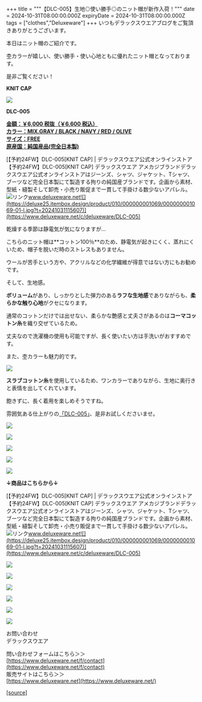 +++
title = """【DLC-005】生地◎使い勝手◎のニット帽が新作入荷！"""
date = 2024-10-31T08:00:00.000Z
expiryDate = 2024-10-31T08:00:00.000Z
tags = ["clothes","Deluxeware"]
+++
いつもデラックスウエアブログをご覧頂きありがとうございます。

本日はニット帽のご紹介です。

杢カラーが嬉しい、使い勝手・使い心地ともに優れたニット帽となっております。

是非ご覧ください！

**KNIT CAP**

**[![](https://stat.ameba.jp/user_images/20241031/16/deluxeware/2c/7e/j/o1124150015504394081.jpg)](https://stat.ameba.jp/user_images/20241031/16/deluxeware/2c/7e/j/o1124150015504394081.jpg)**

**DLC-005**

**[金額：￥6,000 税抜（￥6,600 税込）](https://www.deluxeware.net/c/deluxeware/DLC-005)  
[カラー：MIX.GRAY / BLACK / NAVY / RED / OLIVE](https://www.deluxeware.net/c/deluxeware/DLC-005)  
[サイズ：FREE](https://www.deluxeware.net/c/deluxeware/DLC-005)  
[原産国：純国産品(完全日本製)](https://www.deluxeware.net/c/deluxeware/DLC-005)**

[【予約24FW】DLC-005\[KNIT CAP\] | デラックスウエア公式オンラインストア【予約24FW】DLC-005\[KNIT CAP\] デラックスウエア アメカジブランドデラックスウエア公式オンラインストアはジーンズ、シャツ、ジャケット、Tシャツ、ブーツなど完全日本製にて製造する拘りの純国産ブランドです。企画から素材、型紙・縫製そして卸売・小売り販促まで一貫して手掛ける数少ないアパレル。![リンク](https://c.stat100.ameba.jp/ameblo/symbols/v3.20.0/svg/gray/editor_link.svg)www.deluxeware.net![](https://deluxe25.itembox.design/product/010/000000001069/000000001069-01-l.jpg?t=20241031115607)](https://www.deluxeware.net/c/deluxeware/DLC-005)

乾燥する季節は静電気が気になりますが…

こちらのニット帽は**コットン100％**のため、静電気が起きにくく、蒸れにくいため、帽子を脱いだ時のストレスもありません。

ウールが苦手という方や、アクリルなどの化学繊維が得意ではない方にもお勧めです。

そして、生地感。

**ボリューム**があり、しっかりとした弾力のある**ラフな生地感**でありながらも、**柔らかな触り心地**がクセになります。

通常のコットンだけでは出せない、柔らかな艶感と丈夫さがあるのは**コーマコットン糸**を織り交ぜているため。

丈夫なので洗濯機の使用も可能ですが、長く使いたい方は手洗いがおすすめです。

また、杢カラーも魅力的です。

[![](https://stat.ameba.jp/user_images/20241031/16/deluxeware/61/ac/j/o1102110215504397291.jpg)](https://stat.ameba.jp/user_images/20241031/16/deluxeware/61/ac/j/o1102110215504397291.jpg)

**スラブコットン糸**を使用しているため、ワンカラーでありながら、生地に奥行きと表情を出してくれています。

飽きずに、長く着用を楽しめそうですね。

雰囲気ある仕上がりの[「DLC-005」](https://www.deluxeware.net/c/deluxeware/DLC-005)、是非お試しくださいませ。

![](https://deluxe25.itembox.design/product/010/000000001069/000000001069-02-l.jpg?t=20241031115607)

![](https://deluxe25.itembox.design/product/010/000000001069/000000001069-03-l.jpg?t=20241031115607)

![](https://deluxe25.itembox.design/product/010/000000001069/000000001069-04-l.jpg?t=20241031115607)

![](https://deluxe25.itembox.design/product/010/000000001069/000000001069-05-l.jpg?t=20241031115607)

![](https://deluxe25.itembox.design/product/010/000000001069/000000001069-06-l.jpg?t=20241031115607)

**↓商品はこちらから↓**

[【予約24FW】DLC-005\[KNIT CAP\] | デラックスウエア公式オンラインストア【予約24FW】DLC-005\[KNIT CAP\] デラックスウエア アメカジブランドデラックスウエア公式オンラインストアはジーンズ、シャツ、ジャケット、Tシャツ、ブーツなど完全日本製にて製造する拘りの純国産ブランドです。企画から素材、型紙・縫製そして卸売・小売り販促まで一貫して手掛ける数少ないアパレル。![リンク](https://c.stat100.ameba.jp/ameblo/symbols/v3.20.0/svg/gray/editor_link.svg)www.deluxeware.net![](https://deluxe25.itembox.design/product/010/000000001069/000000001069-01-l.jpg?t=20241031115607)](https://www.deluxeware.net/c/deluxeware/DLC-005)

[![](https://stat.ameba.jp/user_images/20241029/15/deluxeware/ac/ef/j/o1200050015503631118.jpg?caw=800)](https://www.deluxeware.net/f/STACKMAN)

[![](https://stat.ameba.jp/user_images/20241029/15/deluxeware/07/cc/j/o1200050015503632904.jpg?caw=800)](https://www.deluxeware.net/c/akita)

[![](https://stat.ameba.jp/user_images/20240614/12/deluxeware/fb/b4/j/o0800026015451324172.jpg?caw=800)](https://www.deluxeware.net/c/2024FWreserveall)

[![](https://stat.ameba.jp/user_images/20240315/15/deluxeware/04/7f/j/o0800026015413271803.jpg?caw=800)](https://www.instagram.com/deluxeware/?hl=ja)

[![](https://stat.ameba.jp/user_images/20220415/12/deluxeware/3b/ce/j/o0800026015103175481.jpg?caw=800)](https://www.deluxeware.net/f/headstore)

[![](https://stat.ameba.jp/user_images/20220415/12/deluxeware/d7/c6/j/o0800026015103175487.jpg?caw=800)](https://www.deluxeware.net/)

お問い合わせ  
デラックスウエア

問い合わせフォームはこちら＞＞  
[https://www.deluxeware.net/f/contact](https://www.deluxeware.net/f/contact)  
販売サイトはこちら＞＞  
[https://www.deluxeware.net](https://www.deluxeware.net/)

[[source]](https://ameblo.jp/deluxeware/entry-12873283816.html)
